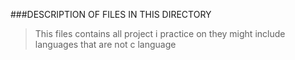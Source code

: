 ###DESCRIPTION OF FILES IN THIS DIRECTORY

>This files contains all project i practice on
>they might include languages that are not c language
